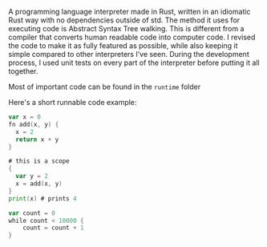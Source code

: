 A programming language interpreter made in Rust, written in an idiomatic Rust way with no dependencies outside of std. The method it uses for executing code is Abstract Syntax Tree walking. This is different from a compiler that converts human readable code into computer code. I revised the code to make it as fully featured as possible, while also keeping it simple compared to other interpreters I’ve seen. During the development process, I used unit tests on every part of the interpreter before putting it all together.


Most of important code can be found in the `runtime` folder

Here's a short runnable code example:
```go
var x = 0
fn add(x, y) {
  x = 2
  return x + y
}

# this is a scope
{
  var y = 2
  x = add(x, y)
}
print(x) # prints 4

var count = 0
while count < 10000 {
	count = count + 1
}
```


